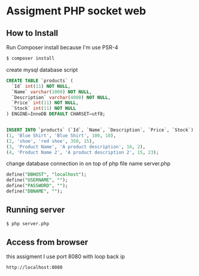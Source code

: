 # Assigment PHP socket web

## How to Install

Run Composer install because I'm use PSR-4
```bash
$ composer install
```

create mysql database script
```sql
CREATE TABLE `products` (
  `Id` int(11) NOT NULL,
  `Name` varchar(1000) NOT NULL,
  `Description` varchar(4000) NOT NULL,
  `Price` int(11) NOT NULL,
  `Stock` int(11) NOT NULL
) ENGINE=InnoDB DEFAULT CHARSET=utf8;


INSERT INTO `products` (`Id`, `Name`, `Description`, `Price`, `Stock`) VALUES
(1, 'Blue Shirt', 'Blue Shirt', 100, 10),
(2, 'shoe', 'red shoe', 350, 15),
(3, 'Product Name', 'A product description', 16, 2),
(4, 'Product Name 2', 'A product description 2', 15, 23);
````

change database connection in on top of php file name server.php

```sql
define("DBHOST", "localhost");
define("USERNAME", "");
define("PASSWORD", "");
define("DBNAME", "");
```

## Running server

```bash
$ php server.php
```

## Access from browser
this assigment I use port 8080 with loop back ip 

```url
http://localhost:8080
```